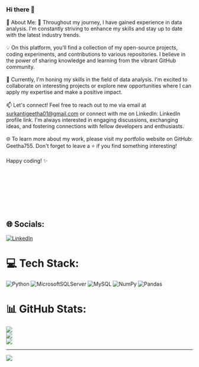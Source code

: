 ### Hi there 👋

💫 About Me:
🚀 Throughout my journey, I have gained experience in data analysis. I'm constantly striving to enhance my skills and stay up to date with the latest industry trends.<br><br>💡 On this platform, you'll find a collection of my open-source projects, coding experiments, and contributions to various repositories. I believe in the power of sharing knowledge and learning from the vibrant GitHub community.<br><br>🌱 Currently, I'm honing my skills in the field of data analysis. I'm excited to collaborate on interesting projects or explore new opportunities where I can apply my expertise and make a positive impact.<br><br>📫 Let's connect! Feel free to reach out to me via email at surkantigeetha01@gmail.com or connect with me on LinkedIn: LinkedIn profile link. I'm always interested in engaging discussions, exchanging ideas, and fostering connections with fellow developers and enthusiasts.<br><br>🌐 To learn more about my work, please visit my portfolio website on GitHub: Geetha755. Don't forget to leave a ⭐️ if you find something interesting!<br><br>Happy coding! ✨<br><br><br><br><br><br><br><br>


## 🌐 Socials:
[![LinkedIn](https://img.shields.io/badge/LinkedIn-%230077B5.svg?logo=linkedin&logoColor=white)](https://linkedin.com/in/https://www.linkedin.com/in/surkanti-geetha/) 

# 💻 Tech Stack:
![Python](https://img.shields.io/badge/python-3670A0?style=for-the-badge&logo=python&logoColor=ffdd54) ![MicrosoftSQLServer](https://img.shields.io/badge/Microsoft%20SQL%20Sever-CC2927?style=for-the-badge&logo=microsoft%20sql%20server&logoColor=white) ![MySQL](https://img.shields.io/badge/mysql-%2300f.svg?style=for-the-badge&logo=mysql&logoColor=white) ![NumPy](https://img.shields.io/badge/numpy-%23013243.svg?style=for-the-badge&logo=numpy&logoColor=white) ![Pandas](https://img.shields.io/badge/pandas-%23150458.svg?style=for-the-badge&logo=pandas&logoColor=white)
# 📊 GitHub Stats:
![](https://github-readme-stats.vercel.app/api?username=Geetha755&theme=dark&hide_border=false&include_all_commits=false&count_private=false)<br/>
![](https://github-readme-streak-stats.herokuapp.com/?user=Geetha755&theme=dark&hide_border=false)<br/>
![](https://github-readme-stats.vercel.app/api/top-langs/?username=Geetha755&theme=dark&hide_border=false&include_all_commits=false&count_private=false&layout=compact)

---
[![](https://visitcount.itsvg.in/api?id=Geetha755&icon=0&color=0)](https://visitcount.itsvg.in)

<!-- Proudly created with GPRM ( https://gprm.itsvg.in ) -->
